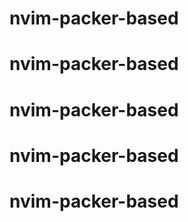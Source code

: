 # nvim-packer-based
# nvim-packer-based
# nvim-packer-based
# nvim-packer-based
# nvim-packer-based
